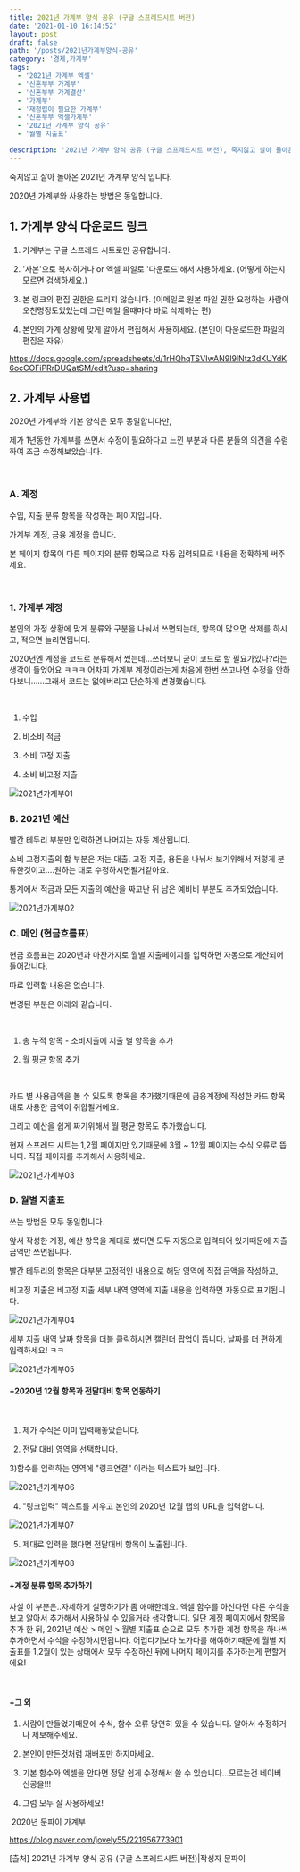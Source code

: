```yaml
---
title: 2021년 가계부 양식 공유 (구글 스프레드시트 버전)
date: '2021-01-10 16:14:52'
layout: post
draft: false
path: '/posts/2021년가계부양식-공유'
category: '경제,가계부'
tags:
  - '2021년 가계부 엑셀'
  - '신혼부부 가계부'
  - '신혼부부 가계결산'
  - '가계부'
  - '재정립이 필요한 가계부'
  - '신혼부부 엑셀가계부'
  - '2021년 가계부 양식 공유'
  - '월별 지출표'

description: '2021년 가계부 양식 공유 (구글 스프레드시트 버전), 죽지않고 살아 돌아온 2021년 가계부 양식 입니다. 2020년 가계부와 사용하는 방법은 동일합니다.'
---
```


죽지않고 살아 돌아온 2021년 가계부 양식 입니다.

2020년 가계부와 사용하는 방법은 동일합니다. 



## 1. 가계부 양식 다운로드 링크

1. 가계부는 구글 스프레드 시트로만 공유합니다.

2. '사본'으로 복사하거나 or 엑셀 파일로 '다운로드'해서 사용하세요. (어떻게 하는지 모르면 검색하세요.)

3. 본 링크의 편집 권한은 드리지 않습니다. (이메일로 원본 파일 권한 요청하는 사람이 오천명정도있었는데 그런 메일 올때마다 바로 삭제하는 편)

4. 본인의 가계 상황에 맞게 알아서 편집해서 사용하세요.  (본인이 다운로드한 파일의 편집은 자유)

https://docs.google.com/spreadsheets/d/1rHQhqTSVIwAN9I9lNtz3dKUYdK6ocCOFiPRrDUQatSM/edit?usp=sharing


## 2. 가계부 사용법

2020년 가계부와 기본 양식은 모두 동일합니다만, 

제가 1년동안 가계부를 쓰면서 수정이 필요하다고 느낀 부분과 다른 분들의 의견을 수렴하여 조금 수정해보았습니다. 

​

### A. 계정

수입, 지출 분류 항목을 작성하는 페이지입니다. 

가계부 계정, 금융 계정을 씁니다.

본 페이지 항목이 다른 페이지의 분류 항목으로 자동 입력되므로 내용을 정확하게 써주세요. 

​

### 1. 가계부 계정 

본인의 가정 상황에 맞게 분류와 구분을 나눠서 쓰면되는데, 항목이 많으면 삭제를 하시고, 적으면 늘리면됩니다. 

2020년엔 계정을 코드로 분류해서 썼는데...쓰더보니 굳이 코드로 할 필요가있나?라는 생각이 들었어요 ㅋㅋㅋ 어차피 가계부 계정이라는게 처음에 한번 쓰고나면 수정을 안하다보니......그래서 코드는 없애버리고 단순하게 변경했습니다. 

​

1) 수입

2) 비소비 적금

3) 소비 고정 지출

4) 소비 비고정 지출

![2021년가계부01](./2021년가계부01.png)


### B. 2021년 예산

빨간 테두리 부분만 입력하면 나머지는 자동 계산됩니다. 

소비 고정지출의 합 부분은 저는 대출, 고정 지출, 용돈을 나눠서 보기위해서 저렇게 분류한것이고....원하는 대로 수정하시면될거같아요.

통계에서 적금과 모든 지출의 예산을 짜고난 뒤 남은 예비비 부분도 추가되었습니다. 

![2021년가계부02](./2021년가계부02.png)


### C. 메인 (현금흐름표)

현금 흐름표는 2020년과 마찬가지로 월별 지출페이지를 입력하면 자동으로 계산되어 들어갑니다.

따로 입력할 내용은 없습니다. 

변경된 부분은 아래와 같습니다.

​

1) 총 누적 항목 - 소비지출에 지출 별 항목을 추가

2) 월 평균 항목 추가 

​

카드 별 사용금액을 볼 수 있도록 항목을 추가했기때문에 금융계정에 작성한 카드 항목대로 사용한 금액이 취합될거에요. 

그리고 예산을 쉽게 짜기위해서 월 평균 항목도 추가했습니다.

현재 스프레드 시트는 1,2월 페이지만 있기때문에 3월 ~ 12월 페이지는 수식 오류로 뜹니다. 직접 페이지를 추가해서 사용하세요. 


![2021년가계부03](./2021년가계부03.png)


### D. 월별 지출표

쓰는 방법은 모두 동일합니다. 

앞서 작성한 계정, 예산 항목을 제대로 썼다면 모두 자동으로 입력되어 있기때문에 지출 금액만 쓰면됩니다. 

빨간 테두리의 항목은 대부분 고정적인 내용으로 해당 영역에 직접 금액을 작성하고, 

비고정 지출은 비고정 지출 세부 내역 영역에 지출 내용을 입력하면 자동으로 표기됩니다. 

![2021년가계부04](./2021년가계부04.png)

세부 지출 내역 날짜 항목을 더블 클릭하시면 캘린더 팝업이 뜹니다. 날짜를 더 편하게 입력하세요! ㅋㅋ 


![2021년가계부05](./2021년가계부05.png)


#### +2020년 12월 항목과 전달대비 항목 연동하기
​

1) 제가 수식은 이미 입력해놓았습니다.

2) 전달 대비 영역을 선택합니다. 

3)함수를 입력하는 영역에 "링크연결" 이라는 텍스트가 보입니다. 

![2021년가계부06](./2021년가계부06.png)

4) "링크입력" 텍스트를 지우고 본인의 2020년 12월 탭의 URL을 입력합니다. 

![2021년가계부07](./2021년가계부07.png)

5) 제대로 입력을 했다면 전달대비 항목이 노출됩니다.

![2021년가계부08](./2021년가계부08.png)


#### +계정 분류 항목 추가하기

사실 이 부분은..자세하게 설명하기가 좀 애매한데요. 엑셀 함수를 아신다면 다른 수식을 보고 알아서 추가해서 사용하실 수 있을거라 생각합니다. 일단 계정 페이지에서 항목을 추가 한 뒤, 2021년 예산 > 메인 > 월별 지출표 순으로 모두 추가한 계정 항목을 하나씩 추가하면서 수식을 수정하시면됩니다. 어렵다기보다 노가다를 해야하기때문에 월별 지출표를 1,2월이 있는 상태에서 모두 수정하신 뒤에 나머지 페이지를 추가하는게 편할거에요! 

​

#### +그 외

1) 사람이 만들었기때문에 수식, 함수 오류 당연히 있을 수 있습니다. 알아서 수정하거나 제보해주세요.

2) 본인이 만든것처럼 재배포만 하지마세요.

3) 기본 함수와 엑셀을 안다면 정말 쉽게 수정해서 쓸 수 있습니다...모르는건 네이버 신공을!!! 

4) 그럼 모두 잘 사용하세요!

​
2020년 문파이 가계부

https://blog.naver.com/jovely55/221956773901


[출처] 2021년 가계부 양식 공유 (구글 스프레드시트 버전)|작성자 문파이


